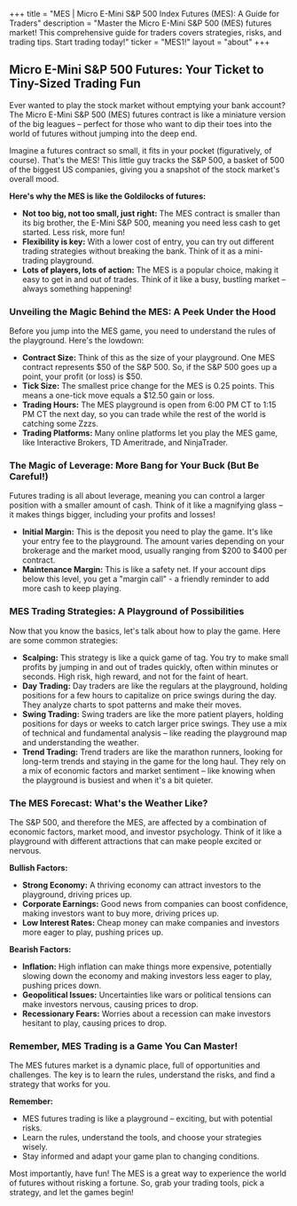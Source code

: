 +++
title = "MES |  Micro E-Mini S&P 500 Index Futures (MES): A Guide for Traders"
description = "Master the Micro E-Mini S&P 500 (MES) futures market! This comprehensive guide for traders covers strategies, risks, and trading tips. Start trading today!"
ticker = "MES1!"
layout = "about"
+++

        


##  Micro E-Mini S&P 500 Futures:  Your Ticket to Tiny-Sized Trading Fun

Ever wanted to play the stock market without emptying your bank account?  The Micro E-Mini S&P 500 (MES) futures contract is like a miniature version of the big leagues – perfect for those who want to dip their toes into the world of futures without jumping into the deep end.

Imagine a futures contract so small, it fits in your pocket (figuratively, of course).  That's the MES!  This little guy tracks the S&P 500, a basket of 500 of the biggest US companies, giving you a snapshot of the stock market's overall mood.

**Here's why the MES is like the Goldilocks of futures:**

* **Not too big, not too small, just right:**  The MES contract is smaller than its big brother, the E-Mini S&P 500, meaning you need less cash to get started.  Less risk, more fun!
* **Flexibility is key:**  With a lower cost of entry, you can try out different trading strategies without breaking the bank. Think of it as a mini-trading playground.
* **Lots of players, lots of action:** The MES is a popular choice, making it easy to get in and out of trades.  Think of it like a busy, bustling market – always something happening!

###  Unveiling the Magic Behind the MES: A Peek Under the Hood

Before you jump into the MES game, you need to understand the rules of the playground. Here's the lowdown:

* **Contract Size:**  Think of this as the size of your playground. One MES contract represents $50 of the S&P 500.  So, if the S&P 500 goes up a point, your profit (or loss) is $50.
* **Tick Size:**  The smallest price change for the MES is 0.25 points. This means a one-tick move equals a $12.50 gain or loss. 
* **Trading Hours:**  The MES playground is open from 6:00 PM CT to 1:15 PM CT the next day, so you can trade while the rest of the world is catching some Zzzs.
* **Trading Platforms:**  Many online platforms let you play the MES game, like Interactive Brokers, TD Ameritrade, and NinjaTrader. 

### The Magic of Leverage:  More Bang for Your Buck (But Be Careful!)

Futures trading is all about leverage, meaning you can control a larger position with a smaller amount of cash.  Think of it like a magnifying glass – it makes things bigger, including your profits and losses!

* **Initial Margin:**  This is the deposit you need to play the game.  It's like your entry fee to the playground. The amount varies depending on your brokerage and the market mood, usually ranging from $200 to $400 per contract.
* **Maintenance Margin:**  This is like a safety net. If your account dips below this level, you get a "margin call" - a friendly reminder to add more cash to keep playing.

### MES Trading Strategies: A Playground of Possibilities

Now that you know the basics, let's talk about how to play the game. Here are some common strategies:

* **Scalping:**  This strategy is like a quick game of tag. You try to make small profits by jumping in and out of trades quickly, often within minutes or seconds.  High risk, high reward, and not for the faint of heart.
* **Day Trading:**  Day traders are like the regulars at the playground, holding positions for a few hours to capitalize on price swings during the day.  They analyze charts to spot patterns and make their moves.
* **Swing Trading:**  Swing traders are like the more patient players, holding positions for days or weeks to catch larger price swings.  They use a mix of technical and fundamental analysis – like reading the playground map and understanding the weather.
* **Trend Trading:**  Trend traders are like the marathon runners, looking for long-term trends and staying in the game for the long haul. They rely on a mix of economic factors and market sentiment – like knowing when the playground is busiest and when it's a bit quieter.

### The MES Forecast: What's the Weather Like?

The S&P 500, and therefore the MES, are affected by a combination of economic factors, market mood, and investor psychology. Think of it like a playground with different attractions that can make people excited or nervous. 

**Bullish Factors:**

* **Strong Economy:**  A thriving economy can attract investors to the playground, driving prices up.
* **Corporate Earnings:**  Good news from companies can boost confidence, making investors want to buy more, driving prices up.
* **Low Interest Rates:**  Cheap money can make companies and investors more eager to play, pushing prices up.

**Bearish Factors:**

* **Inflation:**  High inflation can make things more expensive, potentially slowing down the economy and making investors less eager to play, pushing prices down.
* **Geopolitical Issues:**  Uncertainties like wars or political tensions can make investors nervous, causing prices to drop. 
* **Recessionary Fears:**  Worries about a recession can make investors hesitant to play, causing prices to drop.

###  Remember, MES Trading is a Game You Can Master!

The MES futures market is a dynamic place, full of opportunities and challenges.  The key is to learn the rules, understand the risks, and find a strategy that works for you. 

**Remember:**

*  MES futures trading is like a playground – exciting, but with potential risks.
*  Learn the rules, understand the tools, and choose your strategies wisely.
*  Stay informed and adapt your game plan to changing conditions.

Most importantly, have fun!  The MES is a great way to experience the world of futures without risking a fortune.  So, grab your trading tools, pick a strategy, and let the games begin! 

        